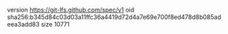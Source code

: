 version https://git-lfs.github.com/spec/v1
oid sha256:b345d84c03d03a11ffc36a4419d72d4a7e69e700f8ed478d8b085adeea3add83
size 10771
